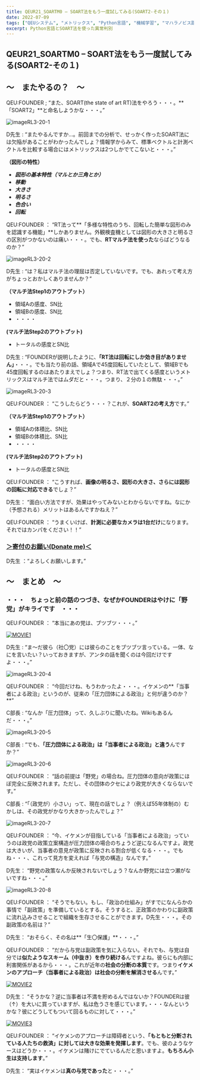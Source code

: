 ```yaml
---
title: QEUR21_SOARTM0 – SOART法をもう一度試してみる(SOART2-その１)
date: 2022-07-09
tags: ["QEUシステム", "メトリックス", "Python言語", "機械学習", "マハラノビス距離", "DX", "Blender", "SOART法", "異常判別"]
excerpt: Python言語とSOART法を使った異常判別
---
```


## QEUR21_SOARTM0 – SOART法をもう一度試してみる(SOART2-その１)

## ～　またやるの？　～

QEU:FOUNDER ; “また、SOART(the state of art RT)法をやろう・・・。**「SOART2」**と命名しようかな・・・。”

![imageRL3-20-1](/2022-07-09-QEUR21_SOARTM0/imageRL3-20-1.jpg)

D先生 : “またやるんですか…。前回までの分析で、せっかく作ったSOART法には欠陥があることがわかったんでしょ？情報学からみて、標準ベクトルと計測ベクトルを比較する場合にはメトリックスは2つしかでてこないと・・・。”

**（図形の特性）**

- ***図形の基本特性（マルとか三角とか）***
- ***移動***
- ***大きさ***
- ***明るさ***
- ***色合い***
- ***回転***

QEU:FOUNDER ： “RT法って**「多様な特性のうち、回転した簡単な図形のみを認識する機能」**しかありません。外観検査機としては図形の大きさと明るさの区別がつかないのは痛い・・・。でも、**RTマルチ法を使った**ならばどうなるのか？”

![imageRL3-20-2](/2022-07-09-QEUR21_SOARTM0/imageRL3-20-2.jpg)

D先生 : “は？私はマルチ法の理屈は否定していないです。でも、あれって考え方がちょっとおかしくありませんか？”

**（マルチ法Step1のアウトプット）**
- 領域Aの感度、SN比
- 領域Bの感度、SN比
- ・・・・

**(マルチ法Step2のアウトプット)**
- トータルの感度とSN比


D先生 : “FOUNDERが説明したように、**「RT法は回転にしか効き目がありません」**・・・。でも当たり前の話、領域Aで45度回転していたとして、領域Bでも45度回転するのはあたりまえでしょ？つまり、RT法で出てくる感度というメトリックスはマルチ法ではムダだと・・・。つまり、２分の１の無駄・・・。”

![imageRL3-20-3](/2022-07-09-QEUR21_SOARTM0/imageRL3-20-3.jpg)

QEU:FOUNDER ： “こうしたらどう・・・？これが、**SOART2の考え方**です。”

**（マルチ法Step1のアウトプット）**
- 領域Aの体積比、SN比
- 領域Bの体積比、SN比
- ・・・・

**(マルチ法Step2のアウトプット)**
- トータルの感度とSN比

QEU:FOUNDER ： “こうすれば、**画像の明るさ、図形の大きさ、さらには図形の回転に対応できる**でしょ？”

D先生： “面白い方法ですが、効果はやってみないとわからないですね。なにか（予想される）メリットはあるんですかねえ？”

QEU:FOUNDER ： “うまくいけば、**計測に必要なカメラは1台だけ**になります。それではカンパをください！！”

### [＞寄付のお願い(Donate me)＜](https://www.paypal.com/paypalme/QEUglobal?v=1&utm_source=unp&utm_medium=email&utm_campaign=RT000481&utm_unptid=29844400-7613-11ec-ac72-3cfdfef0498d&ppid=RT000481&cnac=HK&rsta=en_GB%28en-HK%29&cust=5QPFDMW9B2T7Q&unptid=29844400-7613-11ec-ac72-3cfdfef0498d&calc=f860991d89600&unp_tpcid=ppme-social-business-profile-creat-ed&page=main%3Aemail%3ART000481&pgrp=main%3Aemail&e=cl&mchn=em&s=ci&mail=sys&appVersion=1.71.0&xt=104038)

D先生 ：“よろしくお願いします。”

## ～　まとめ　～

### ・・・　ちょっと前の話のつづき、なぜかFOUNDERはやけに「野党」がキライです　・・・

QEU:FOUNDER ： “本当にあの党は、ブツブツ・・・。”

[![MOVIE1](http://img.youtube.com/vi/pKxf_tqpYjI/0.jpg)](http://www.youtube.com/watch?v=pKxf_tqpYjI "親は子どものお手伝いさん。いつもお手伝いありがとう。とても嬉しいです〜と子どもに言われて親は一人前。あるべき政治の未来について語ります。福島瑞穂社民党党首")

D先生 : “ま～だ彼ら（社〇党）には彼らのことをブツブツ言っている。一体、なにを言いたい？いっておきますが、アンタの話を聞くのは今回だけですよ・・・。”

![imageRL3-20-4](/2022-07-09-QEUR21_SOARTM0/imageRL3-20-4.jpg)

QEU:FOUNDER ： “今回だけね、もうわかったよ・・・。イケメンの**「当事者による政治」というのが、従来の「圧力団体による政治」と何が違うのか？**”

C部長 : “なんか「圧力団体」って、久しぶりに聞いたね。Wikiもあるんだ・・・。”

![imageRL3-20-5](/2022-07-09-QEUR21_SOARTM0/imageRL3-20-5.jpg)

C部長 : “でも、**「圧力団体による政治」は「当事者による政治」と違う**んですか？”

![imageRL3-20-6](/2022-07-09-QEUR21_SOARTM0/imageRL3-20-6.jpg)

QEU:FOUNDER ： “話の前提は「野党」の場合ね。圧力団体の意向が政策にほぼ完全に反映されます。ただし、その団体のクセにより政党が大きくならないです。”

C部長 : “「（政党が）小さい」って、現在の話でしょ？（例えば55年体制の）むかしは、その政党がかなり大きかったんでしょ？”

![imageRL3-20-7](/2022-07-09-QEUR21_SOARTM0/imageRL3-20-7.jpg)

QEU:FOUNDER ： “今、イケメンが目指している「当事者による政治」っていうのは政党の政策立案構造が圧力団体の場合のちょうど逆になるんですよ。政党は大きいが、当事者の意見が政策に反映される割合が低くなる・・・。でもね・・・、これって見方を変えれば「与党の構造」なんです。”

D先生： “野党の政策なんか反映されないでしょう？なんか野党には立つ瀬がないですね・・・。”

![imageRL3-20-8](/2022-07-09-QEUR21_SOARTM0/imageRL3-20-8.jpg)

QEU:FOUNDER ： “そうでもない。もし、「政治の仕組み」がすでになんらかの事情で「副政策」を準備しているとする。そうすると、正政策のかわりに副政策に流れ込みさせることで組織を生存させることができます。D先生・・・。その副政策の名前は？”

D先生： “おそらく、その名は**「生〇保護」**・・・。”

QEU:FOUNDER ： “だから与党は副政策を気に入らない。それでも、与党は自分では**似たようなスキーム（中抜き）を作り続ける**んですよね。彼らにも内部に利害関係があるから・・・。これが近年の**社会の分断の本質**です。つまり**イケメンのアプローチ（当事者による政治）は社会の分断を解消させる**んです。”

[![MOVIE2](http://img.youtube.com/vi/PfaThRhWAyw/0.jpg)](http://www.youtube.com/watch?v=PfaThRhWAyw "参議院選挙　れいわ新選組　キム・テヨン　大石あきこ　天神橋2丁目　コラボ街宣")

D先生： “そうかな？逆に当事者は不満を貯めるんではないか？FOUNDERは彼（↑）を大いに買っていますが、私は危うさを感じています。・・・なんというかな？彼にどうしてもついて回るものに対して・・・。”

[![MOVIE3](http://img.youtube.com/vi/3YqJ0TN9v3w/0.jpg)](http://www.youtube.com/watch?v=3YqJ0TN9v3w "天畠大輔【政見放送字幕入り・れいわ新選組比例代表】参院選2022")

QEU:FOUNDER ： “イケメンのアプローチは障碍者という、**「もともと分断されている人たちの救済」に対しては大きな効果を発揮します**。でも、彼のようなケースはどうか・・・。イケメンは賭けにでているんだと思いますよ。**もちろん小生は支持します**。”

D先生： “実はイケメンは**真の与党であった**と・・・。”
